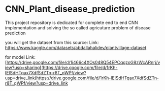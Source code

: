 # CNN_Plant_disease_prediction
This project repository is dedicated for complete end to end CNN implementation and solving the so called agricuture problem of disease prediction


you will get the dataset from this source:  Link: https://www.kaggle.com/datasets/abdallahalidev/plantvillage-dataset

for model Link: [https://drive.google.com/file/d/1i466c4XOs048Q54EPCqgzoG8zWcARnrj/view?usp=sharing](https://drive.google.com/file/d/1rKh-IElSdHTqax7XdfSdZTn-r8T_qWPf/view?usp=drive_link)https://drive.google.com/file/d/1rKh-IElSdHTqax7XdfSdZTn-r8T_qWPf/view?usp=drive_link
